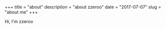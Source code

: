 +++
title = "about"
description = "about zzeroo"
date = "2017-07-07"
slug = "about me"
+++

Hi, I'm zzeroo

